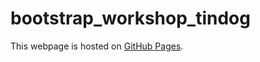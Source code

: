 # bootstrap_workshop_tindog


This webpage is hosted on [GitHub Pages](https://rz04171107.github.io/bootstrap_ex_tindog/).
